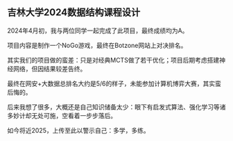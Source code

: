 ## 吉林大学2024数据结构课程设计

2024年4月初，我与两位同学一起完成了此项目，最终成绩均为A。

项目内容是制作一个NoGo游戏，最终在Botzone网站上对决排名。

其实我们的项目做的蛮差：只是对经典MCTS做了若干优化；项目后期考虑搭建神经网络，但因结果较差告终。

最终在网安+大数据总排名大约是5/6的样子，未能参加计算机博弈大赛，其实蛮后悔的。

后来我想了很多，大概还是自己知识储备太少：眼下有启发式算法、强化学习等诸多妙计却无处可施，空看着一步步落后。

如今将近2025，上传至此以警示自己：多学，多练。
